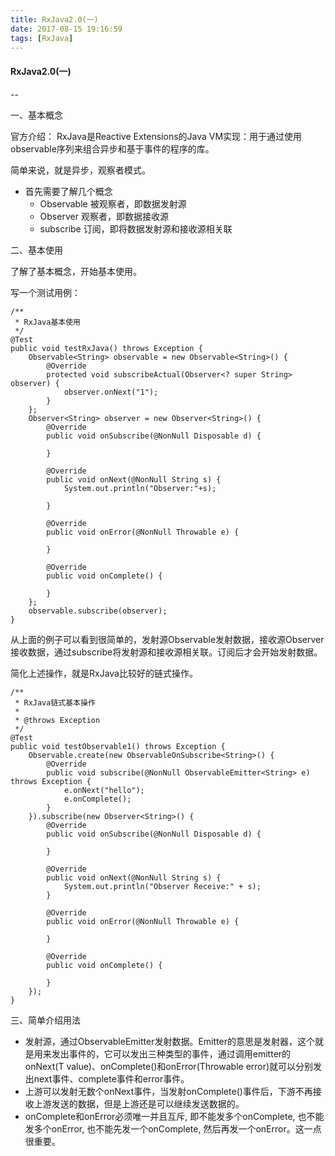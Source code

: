 ```yaml
---
title: RxJava2.0(一)
date: 2017-08-15 19:16:59
tags: [RxJava]
---
```


#### RxJava2.0(一)

--

一、基本概念
	
官方介绍：
	RxJava是Reactive Extensions的Java VM实现：用于通过使用observable序列来组合异步和基于事件的程序的库。
	
简单来说，就是异步，观察者模式。

* 首先需要了解几个概念
	* Observable 被观察者，即数据发射源
	* Observer 观察者，即数据接收源
	* subscribe 订阅，即将数据发射源和接收源相关联

二、基本使用

了解了基本概念，开始基本使用。

写一个测试用例：
	
	/**
     * RxJava基本使用
     */
    @Test
    public void testRxJava() throws Exception {
        Observable<String> observable = new Observable<String>() {
            @Override
            protected void subscribeActual(Observer<? super String> observer) {
                observer.onNext("1");
            }
        };
        Observer<String> observer = new Observer<String>() {
            @Override
            public void onSubscribe(@NonNull Disposable d) {

            }

            @Override
            public void onNext(@NonNull String s) {
                System.out.println("Observer:"+s);

            }

            @Override
            public void onError(@NonNull Throwable e) {

            }

            @Override
            public void onComplete() {

            }
        };
        observable.subscribe(observer);
    }
    
    
  从上面的例子可以看到很简单的，发射源Observable发射数据，接收源Observer接收数据，通过subscribe将发射源和接收源相关联。订阅后才会开始发射数据。
  
  简化上述操作，就是RxJava比较好的链式操作。
  	
  	/**
     * RxJava链式基本操作
     *
     * @throws Exception
     */
    @Test
    public void testObservable1() throws Exception {
        Observable.create(new ObservableOnSubscribe<String>() {
            @Override
            public void subscribe(@NonNull ObservableEmitter<String> e) throws Exception {
                e.onNext("hello");
                e.onComplete();
            }
        }).subscribe(new Observer<String>() {
            @Override
            public void onSubscribe(@NonNull Disposable d) {

            }

            @Override
            public void onNext(@NonNull String s) {
                System.out.println("Observer Receive:" + s);
            }

            @Override
            public void onError(@NonNull Throwable e) {

            }

            @Override
            public void onComplete() {

            }
        });
    }


三、简单介绍用法

* 发射源，通过ObservableEmitter发射数据。Emitter的意思是发射器，这个就是用来发出事件的，它可以发出三种类型的事件，通过调用emitter的onNext(T value)、onComplete()和onError(Throwable error)就可以分别发出next事件、complete事件和error事件。
* 上游可以发射无数个onNext事件，当发射onComplete()事件后，下游不再接收上游发送的数据，但是上游还是可以继续发送数据的。
* onComplete和onError必须唯一并且互斥, 即不能发多个onComplete, 也不能发多个onError, 也不能先发一个onComplete, 然后再发一个onError。这一点很重要。



